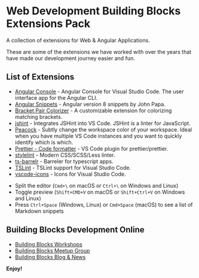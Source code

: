 # Web Development Building Blocks Extensions Pack

A collection of extensions for Web & Angular Applications.

These are some of the extensions we have worked with over the years that have made our development journey easier and fun.

## List of Extensions

- [Angular Console](https://marketplace.visualstudio.com/items?itemName=nrwl.angular-console) - Angular Console for Visual Studio Code. The user interface app for the Angular CLI.
- [Angular Snippets](https://marketplace.visualstudio.com/items?itemName=johnpapa.Angular2) - Angular version 8 snippets by John Papa.
- [Bracket Pair Colorizer](https://marketplace.visualstudio.com/items?itemName=CoenraadS.bracket-pair-colorizer) - A customizable extension for colorizing matching brackets.
- [jshint](https://marketplace.visualstudio.com/items?itemName=dbaeumer.jshint) - Integrates JSHint into VS Code. JSHint is a linter for JavaScript.
- [Peacock](https://marketplace.visualstudio.com/items?itemName=johnpapa.vscode-peacock) - Subtly change the workspace color of your workspace. Ideal when you have multiple VS Code instances and you want to quickly identify which is which.
- [Prettier - Code formatter](https://marketplace.visualstudio.com/items?itemName=esbenp.prettier-vscode) - VS Code plugin for prettier/prettier.
- [stylelint](https://marketplace.visualstudio.com/items?itemName=shinnn.stylelint) - Modern CSS/SCSS/Less linter.
- [ts-barrelr](https://marketplace.visualstudio.com/items?itemName=mikerhyssmith.ts-barrelr) - Barreler for typescript apps.
- [TSLint](https://marketplace.visualstudio.com/items?itemName=ms-vscode.vscode-typescript-tslint-plugin) - TSLint support for Visual Studio Code.
- [vscode-icons](https://marketplace.visualstudio.com/items?itemName=vscode-icons-team.vscode-icons) - Icons for Visual Studio Code.

* Split the editor (`Cmd+\` on macOS or `Ctrl+\` on Windows and Linux)
* Toggle preview (`Shift+CMD+V` on macOS or `Shift+Ctrl+V` on Windows and Linux)
* Press `Ctrl+Space` (Windows, Linux) or `Cmd+Space` (macOS) to see a list of Markdown snippets

## Building Blocks Development Online

- [Building Blocks Workshops](https://webbuildingblocks.co.za/)
- [Building Blocks Meetup Group](https://www.meetup.com/Basic-Building-Blocks-of-Web-Development/)
- [Building Blocks Blog & News](https://darko.co.za/blg)

**Enjoy!**
